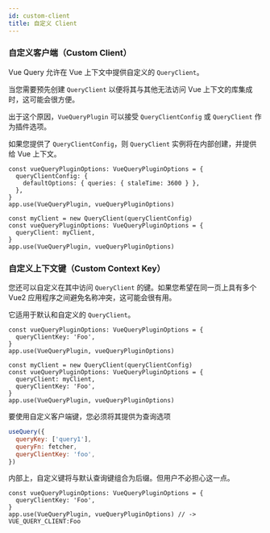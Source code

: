 ```yaml
---
id: custom-client
title: 自定义 Client
---
```


### 自定义客户端（Custom Client）

Vue Query 允许在 Vue 上下文中提供自定义的 `QueryClient`。

当您需要预先创建 `QueryClient` 以便将其与其他无法访问 Vue 上下文的库集成时，这可能会很方便。

出于这个原因，`VueQueryPlugin` 可以接受 `QueryClientConfig` 或 `QueryClient` 作为插件选项。

如果您提供了 `QueryClientConfig`，则 `QueryClient` 实例将在内部创建，并提供给 Vue 上下文。

```tsx
const vueQueryPluginOptions: VueQueryPluginOptions = {
  queryClientConfig: {
    defaultOptions: { queries: { staleTime: 3600 } },
  },
}
app.use(VueQueryPlugin, vueQueryPluginOptions)
```

```tsx
const myClient = new QueryClient(queryClientConfig)
const vueQueryPluginOptions: VueQueryPluginOptions = {
  queryClient: myClient,
}
app.use(VueQueryPlugin, vueQueryPluginOptions)
```

### 自定义上下文键（Custom Context Key）

您还可以自定义在其中访问 `QueryClient` 的键。如果您希望在同一页上具有多个 Vue2 应用程序之间避免名称冲突，这可能会很有用。

它适用于默认和自定义的 `QueryClient`。

```tsx
const vueQueryPluginOptions: VueQueryPluginOptions = {
  queryClientKey: 'Foo',
}
app.use(VueQueryPlugin, vueQueryPluginOptions)
```

```tsx
const myClient = new QueryClient(queryClientConfig)
const vueQueryPluginOptions: VueQueryPluginOptions = {
  queryClient: myClient,
  queryClientKey: 'Foo',
}
app.use(VueQueryPlugin, vueQueryPluginOptions)
```

要使用自定义客户端键，您必须将其提供为查询选项

```js
useQuery({
  queryKey: ['query1'],
  queryFn: fetcher,
  queryClientKey: 'foo',
})
```

内部上，自定义键将与默认查询键组合为后缀。但用户不必担心这一点。

```tsx
const vueQueryPluginOptions: VueQueryPluginOptions = {
  queryClientKey: 'Foo',
}
app.use(VueQueryPlugin, vueQueryPluginOptions) // -> VUE_QUERY_CLIENT:Foo
```
